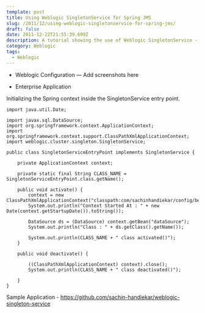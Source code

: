 ```yaml
---
template: post
title: Using Weblogic SingletonService for Spring JMS
slug: /2011/12/using-weblogic-singletonservice-for-spring-jms/
draft: false
date: 2011-12-22T21:55:39.699Z
description: A tutorial showing the use of Weblogic SingletonService - Spring JMS
category: Weblogic
tags:
  - Weblogic
---
```

* Weblogic Configuration
— Add screenshots here

* Enterprise Application

Initializing the Spring context inside the SingletonService entry point.

```
import java.util.Date;
 
import javax.sql.DataSource;
import org.springframework.context.ApplicationContext;
import org.springframework.context.support.ClassPathXmlApplicationContext;
import weblogic.cluster.singleton.SingletonService;
 
public class SingletonServiceEntryPoint implements SingletonService {
 
    private ApplicationContext context;
 
    private static final String CLASS_NAME = SingletonServiceEntryPoint.class.getName();
 
    public void activate() {
        context = new ClassPathXmlApplicationContext("classpath:com/sachinhandiekar/config/beans.xml");
        System.out.println("Context Started At : " + new Date(context.getStartupDate()).toString());
 
        DataSource ds = (DataSource) context.getBean("dataSource");
        System.out.println("Class : " + ds.getClass().getName());
 
        System.out.println(CLASS_NAME + " class activated()");
    }
 
    public void deactivate() {
 
        ((ClassPathXmlApplicationContext) context).close();
        System.out.println(CLASS_NAME + " class deactivated()");
 
    }
}
```
Sample Application  - https://github.com/sachin-handiekar/weblogic-singleton-service
